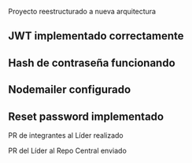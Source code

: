 Proyecto reestructurado a nueva arquitectura

JWT implementado correctamente
-

Hash de contraseña funcionando
-

Nodemailer configurado
-

Reset password implementado
-


PR de integrantes al Líder realizado

PR del Líder al Repo Central enviado